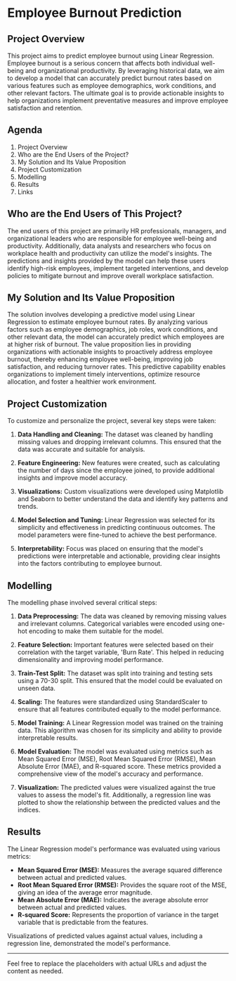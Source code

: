 # Employee Burnout Prediction

## Project Overview
This project aims to predict employee burnout using Linear Regression. Employee burnout is a serious concern that affects both individual well-being and organizational productivity. By leveraging historical data, we aim to develop a model that can accurately predict burnout rates based on various features such as employee demographics, work conditions, and other relevant factors. The ultimate goal is to provide actionable insights to help organizations implement preventative measures and improve employee satisfaction and retention.

## Agenda
1. Project Overview
2. Who are the End Users of the Project?
3. My Solution and Its Value Proposition
4. Project Customization
5. Modelling
6. Results
7. Links

## Who are the End Users of This Project?
The end users of this project are primarily HR professionals, managers, and organizational leaders who are responsible for employee well-being and productivity. Additionally, data analysts and researchers who focus on workplace health and productivity can utilize the model's insights. The predictions and insights provided by the model can help these users identify high-risk employees, implement targeted interventions, and develop policies to mitigate burnout and improve overall workplace satisfaction.

## My Solution and Its Value Proposition
The solution involves developing a predictive model using Linear Regression to estimate employee burnout rates. By analyzing various factors such as employee demographics, job roles, work conditions, and other relevant data, the model can accurately predict which employees are at higher risk of burnout. The value proposition lies in providing organizations with actionable insights to proactively address employee burnout, thereby enhancing employee well-being, improving job satisfaction, and reducing turnover rates. This predictive capability enables organizations to implement timely interventions, optimize resource allocation, and foster a healthier work environment.

## Project Customization
To customize and personalize the project, several key steps were taken:

1. **Data Handling and Cleaning:** The dataset was cleaned by handling missing values and dropping irrelevant columns. This ensured that the data was accurate and suitable for analysis.

2. **Feature Engineering:** New features were created, such as calculating the number of days since the employee joined, to provide additional insights and improve model accuracy.

3. **Visualizations:** Custom visualizations were developed using Matplotlib and Seaborn to better understand the data and identify key patterns and trends.

4. **Model Selection and Tuning:** Linear Regression was selected for its simplicity and effectiveness in predicting continuous outcomes. The model parameters were fine-tuned to achieve the best performance.

5. **Interpretability:** Focus was placed on ensuring that the model's predictions were interpretable and actionable, providing clear insights into the factors contributing to employee burnout.

## Modelling
The modelling phase involved several critical steps:

1. **Data Preprocessing:** The data was cleaned by removing missing values and irrelevant columns. Categorical variables were encoded using one-hot encoding to make them suitable for the model.

2. **Feature Selection:** Important features were selected based on their correlation with the target variable, 'Burn Rate'. This helped in reducing dimensionality and improving model performance.

3. **Train-Test Split:** The dataset was split into training and testing sets using a 70-30 split. This ensured that the model could be evaluated on unseen data.

4. **Scaling:** The features were standardized using StandardScaler to ensure that all features contributed equally to the model performance.

5. **Model Training:** A Linear Regression model was trained on the training data. This algorithm was chosen for its simplicity and ability to provide interpretable results.

6. **Model Evaluation:** The model was evaluated using metrics such as Mean Squared Error (MSE), Root Mean Squared Error (RMSE), Mean Absolute Error (MAE), and R-squared score. These metrics provided a comprehensive view of the model's accuracy and performance.

7. **Visualization:** The predicted values were visualized against the true values to assess the model's fit. Additionally, a regression line was plotted to show the relationship between the predicted values and the indices.

## Results
The Linear Regression model's performance was evaluated using various metrics:
- **Mean Squared Error (MSE):** Measures the average squared difference between actual and predicted values.
- **Root Mean Squared Error (RMSE):** Provides the square root of the MSE, giving an idea of the average error magnitude.
- **Mean Absolute Error (MAE):** Indicates the average absolute error between actual and predicted values.
- **R-squared Score:** Represents the proportion of variance in the target variable that is predictable from the features.

Visualizations of predicted values against actual values, including a regression line, demonstrated the model's performance.


---

Feel free to replace the placeholders with actual URLs and adjust the content as needed.
